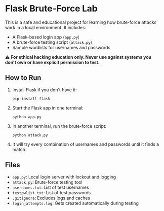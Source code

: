 # Flask Brute-Force Lab

This is a safe and educational project for learning how brute-force attacks work in a local environment. It includes:

- A Flask-based login app (`app.py`)
- A brute-force testing script (`attack.py`)
- Sample wordlists for usernames and passwords

⚠️ **For ethical hacking education only. Never use against systems you don't own or have explicit permission to test.**

## How to Run

1. Install Flask if you don't have it:
   ```
   pip install flask
   ```

2. Start the Flask app in one terminal:
   ```
   python app.py
   ```

3. In another terminal, run the brute-force script:
   ```
   python attack.py
   ```

4. It will try every combination of usernames and passwords until it finds a match.

## Files

- `app.py`: Local login server with lockout and logging
- `attack.py`: Brute-force testing tool
- `usernames.txt`: List of test usernames
- `testpwlist.txt`: List of test passwords
- `.gitignore`: Excludes logs and caches
- `login_attempts.log`: Gets created automatically during testing
